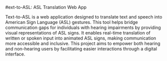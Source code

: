 #ext-to-ASL: ASL Translation Web App

Text-to-ASL is a web application designed to translate text and speech into American Sign Language (ASL) gestures. This tool helps bridge communication gaps for individuals with hearing impairments by providing visual representations of ASL signs. It enables real-time translation of written or spoken input into animated ASL signs, making communication more accessible and inclusive. This project aims to empower both hearing and non-hearing users by facilitating easier interactions through a digital interface.

